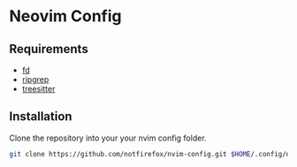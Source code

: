 # Neovim Config

## Requirements
- [fd](https://github.com/sharkdp/fd)
- [ripgrep](https://github.com/BurntSushi/ripgrep)
- [treesitter](https://github.com/tree-sitter/tree-sitter)

## Installation

Clone the repository into your your nvim config folder.
```sh
git clone https://github.com/notfirefox/nvim-config.git $HOME/.config/nvim
```
